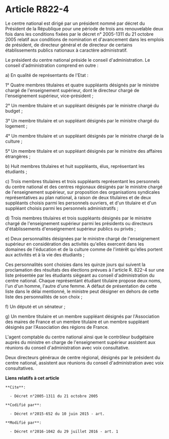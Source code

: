 # Article R822-4

Le centre national est dirigé par un président nommé par décret du Président de la République pour une période de trois ans
renouvelable deux fois dans les conditions fixées par le décret n° 2005-1311 du 21 octobre 2005 relatif aux conditions de
nomination et d'avancement dans les emplois de président, de directeur général et de directeur de certains établissements
publics nationaux à caractère administratif. 

Le président du centre national préside le conseil d'administration. Le conseil d'administration comprend en outre : 

a) En qualité de représentants de l'Etat : 

1° Quatre membres titulaires et quatre suppléants désignés par le ministre chargé de l'enseignement supérieur, dont le
directeur chargé de l'enseignement supérieur, vice-président ; 

2° Un membre titulaire et un suppléant désignés par le ministre chargé du budget ; 

3° Un membre titulaire et un suppléant désignés par le ministre chargé du logement ; 

4° Un membre titulaire et un suppléant désignés par le ministre chargé de la culture ; 

5° Un membre titulaire et un suppléant désignés par le ministre des affaires étrangères ; 

b) Huit membres titulaires et huit suppléants, élus, représentant les étudiants ; 

c) Trois membres titulaires et trois suppléants représentant les personnels du centre national et des centres régionaux
désignés par le ministre chargé de l'enseignement supérieur, sur proposition des organisations syndicales représentatives au
plan national, à raison de deux titulaires et de deux suppléants choisis parmi les personnels ouvriers, et d'un titulaire et
d'un suppléant choisis parmi les personnels administratifs ; 

d) Trois membres titulaires et trois suppléants désignés par le ministre chargé de l'enseignement supérieur parmi les
présidents ou directeurs d'établissements d'enseignement supérieur publics ou privés ; 

e) Deux personnalités désignées par le ministre chargé de l'enseignement supérieur en considération des activités qu'elles
exercent dans les domaines de l'éducation et de la culture comme de l'intérêt qu'elles portent aux activités et à la vie des
étudiants ; 

Ces personnalités sont choisies dans les quinze jours qui suivent la proclamation des résultats des élections prévues à
l'article R. 822-4 sur une liste présentée par les étudiants siégeant au conseil d'administration du centre national. Chaque
représentant étudiant titulaire propose deux noms, l'un d'un homme, l'autre d'une femme. A défaut de présentation de cette
liste dans le délai mentionné, le ministre peut désigner en dehors de cette liste des personnalités de son choix ; 

f) Un député et un sénateur ; 

g) Un membre titulaire et un membre suppléant désignés par l'Association des maires de France et un membre titulaire et un
membre suppléant désignés par l'Association des régions de France. 

L'agent comptable du centre national ainsi que le contrôleur budgétaire auprès du ministre en charge de l'enseignement
supérieur assistent aux réunions du conseil d'administration avec voix consultative. 

Deux directeurs généraux de centre régional, désignés par le président du centre national, assistent aux réunions du conseil
d'administration avec voix consultatives.

**Liens relatifs à cet article**

	**Cite**:

	  - Décret n°2005-1311 du 21 octobre 2005

	**Codifié par**:

	  - Décret n°2015-652 du 10 juin 2015 - art.

	**Modifié par**:

	  - Décret n°2016-1042 du 29 juillet 2016 - art. 1
